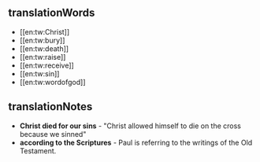 ## translationWords

* [[en:tw:Christ]]
* [[en:tw:bury]]
* [[en:tw:death]]
* [[en:tw:raise]]
* [[en:tw:receive]]
* [[en:tw:sin]]
* [[en:tw:wordofgod]]

## translationNotes

* **Christ died for our sins** - "Christ allowed himself to die on the cross because we sinned"
* **according to the Scriptures** - Paul is referring to the writings of the Old Testament.
